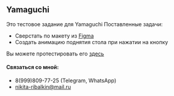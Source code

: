 ## Yamaguchi 

Это тестовое задание для Yamaguchi
Поставленные задачи:
- Сверстать по макету из [Figma](https://www.figma.com/file/jAfRB76D6Y69PjuuUHW41H/Тестовое-задание-для-верстальщика.?node-id=0%3A1&t=JLhJmTxvAPzmHhfI-0)
- Создать анимацию поднятия стола при нажатии на кнопку

Вы можете протестировать его [здесь](https://neekit95.github.io/Yamaguchi_test1/)
  
 #### Связаться со мной:
 - 8(999)809-77-25  (Telegram, WhatsApp)
 - nikita-ribalkin@mail.ru
